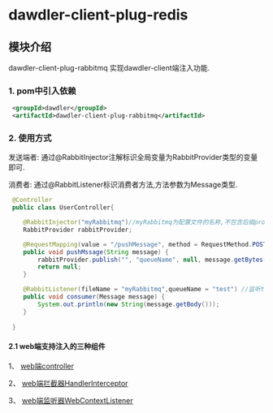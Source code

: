 # dawdler-client-plug-redis

## 模块介绍

dawdler-client-plug-rabbitmq 实现dawdler-client端注入功能.

### 1. pom中引入依赖

```xml
 <groupId>dawdler</groupId>
 <artifactId>dawdler-client-plug-rabbitmq</artifactId>
```

### 2. 使用方式

发送端者: 通过@RabbitInjector注解标识全局变量为RabbitProvider类型的变量即可.

消费者: 通过@RabbitListener标识消费者方法,方法参数为Message类型.

```java
 @Controller
 public class UserController{

    @RabbitInjector("myRabbitmq")//myRabbitmq为配置文件的名称,不包含后缀properties
    RabbitProvider rabbitProvider;

    @RequestMapping(value = "/pushMessage", method = RequestMethod.POST)
    public void pushMssage(String message) {
        rabbitProvider.publish("", "queueName", null, message.getBytes());//使用rabbitProvider对象
        return null;
    }

    @RabbitListener(fileName = "myRabbitmq",queueName = "test") //监听test队列
    public void consumer(Message message) {
        System.out.println(new String(message.getBody()));
    }
 
 }

```

#### 2.1 web端支持注入的三种组件

1、 [web端controller](../../dawdler-client-plug/README.md#3-controller注解)

2、 [web端拦截器HandlerInterceptor](../../dawdler-client-plug/README.md#5-HandlerInterceptor-拦截器)

3、 [web端监听器WebContextListener](../../dawdler-client-plug/README.md#6-webcontextlistener-监听器)
